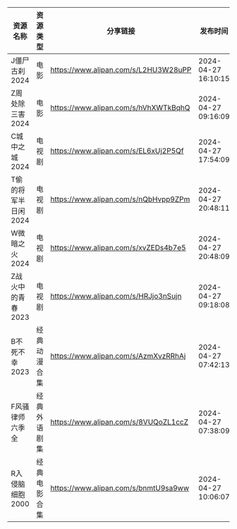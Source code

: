 | 资源名称         | 资源类型   | 分享链接                                 | 发布时间                |
| ------------ | ------ | ------------------------------------ | ------------------- |
| J僵尸古刹2024    | 电影     | https://www.alipan.com/s/L2HU3W28uPP | 2024-04-27 16:10:15 |
| Z周处除三害2024   | 电影     | https://www.alipan.com/s/hVhXWTkBqhQ | 2024-04-27 09:16:09 |
| C城中之城2024    | 电视剧    | https://www.alipan.com/s/EL6xUj2P5Qf | 2024-04-27 17:54:09 |
| T偷的将军半日闲2024 | 电视剧    | https://www.alipan.com/s/nQbHvpp9ZPm | 2024-04-27 20:48:11 |
| W微暗之火2024    | 电视剧    | https://www.alipan.com/s/xvZEDs4b7e5 | 2024-04-27 20:48:09 |
| Z战火中的青春2023  | 电视剧    | https://www.alipan.com/s/HRJjo3nSujn | 2024-04-27 09:18:08 |
| B不死不幸2023    | 经典动漫合集 | https://www.alipan.com/s/AzmXvzRRhAj | 2024-04-27 07:42:13 |
| F风骚律师六季全     | 经典外语剧集 | https://www.alipan.com/s/8VUQoZL1ccZ | 2024-04-27 07:38:09 |
| R入侵脑细胞2000   | 经典电影合集 | https://www.alipan.com/s/bnmtU9sa9ww | 2024-04-27 10:06:07 |
